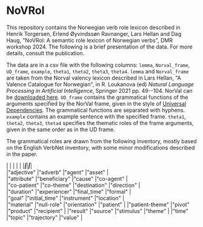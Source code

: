 # NoVRol

This repository contains the Norwegian verb role lexicon described in Henrik Torgersen, Erlend Øyvindssøn Ravnanger, Lars Hellan and Dag Haug, "NoVRol: A semantic role lexicon of Norwegian verbs", DMR workshop 2024. The following is a brief presentation of the data. For more details, consult the publication.

The data are in a csv file with the following columns: `lemma`, `Norval_frame`, `UD_frame`, `example`, `theta1`, `theta2`, `theta3`, `theta4`. `lemma` and `Norval_frame` are taken from the Norval valency lexicon described in Lars Hellan, "A Valence Catalogue for Norwegian", in R. Loukanova (ed) _Natural Language Processing in Artificial Intelligence_, Springer 2021 pp. 49--104. NorVal can be [downloaded here](https://github.com/Regdili-NTNU/NorSource/tree/master/NorVal_files). `UD_frame` contains the grammatical functions of the arguments specified by the NorVal frame, given in the style of [Universal Dependencies](https://universaldependencies.org/). The grammatical functions are separated with hyphens. `example` contains an example sentence with the specified frame. `theta1`, `theta2`, `theta3`, `theta4` specifies the thematic roles of the frame arguments, given in the same order as in the UD frame.

The grammatical roles are drawn from the following inventory, mostly based on the English VerbNet inventory, with some minor modifications described in the paper.

|                |                |                |             |
|___|___|___|___|   
|"adjective"     |"adverb"        |"agent"         |"asset"      |        
|"attribute"     |"beneficiary"   |"cause"         |"co-agent"   |     
|"co-patient"    |"co-theme"      |"destination"   |"direction"  |    
|"duration"      |"experiencer"   |"final_time"    |"formal"     |   
|"goal"          |"initial_time"  |"instrument"    |"location"   |  
|"material"      |"null-role"     |"orientation"   |"patient"    | 
|"patient-theme" |"pivot"         |"product"       |"recipient"  |
|"result"        |"source"        |"stimulus"      |"theme"      |
|"time"          |"topic"         |"trajectory"    |"value"      |

